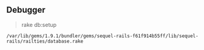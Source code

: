 ##  Debugger

> rake db:setup  

    /var/lib/gems/1.9.1/bundler/gems/sequel-rails-f61f914b55ff/lib/sequel-rails/railties/database.rake
